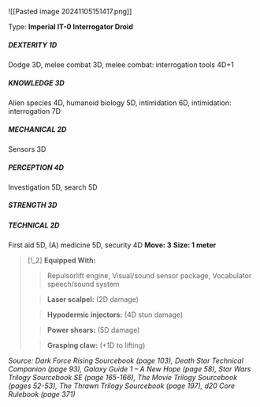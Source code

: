 ![[Pasted image 20241105151417.png]]

Type: **Imperial IT-0 Interrogator Droid**
##### DEXTERITY 1D
Dodge 3D, melee combat 3D, melee combat: interrogation tools 4D+1
##### KNOWLEDGE 3D
Alien species 4D, humanoid biology 5D, intimidation 6D, intimidation: interrogation 7D
##### MECHANICAL 2D
Sensors 3D
##### PERCEPTION 4D
Investigation 5D, search 5D
##### STRENGTH 3D
##### TECHNICAL 2D
First aid 5D, (A) medicine 5D, security 4D
**Move: 3**
**Size: 1 meter**

> [!_2] 
> **Equipped With:**
> > Repulsorlift engine, Visual/sound sensor package, Vocabulator speech/sound system
> 
> > **Laser scalpel:** (2D damage)
> 
> > **Hypodermic injectors:** (4D stun damage)
> 
> > **Power shears:** (5D damage)
> 
> > **Grasping claw:** (+1D to lifting)
> 


*Source: Dark Force Rising Sourcebook (page 103), Death Star Technical Companion (page 93), Galaxy Guide 1 – A New Hope (page 58), Star Wars Trilogy Sourcebook SE (page 165-166), The Movie Trilogy Sourcebook (pages 52-53), The Thrawn Trilogy Sourcebook (page 197), d20 Core Rulebook (page 371)*